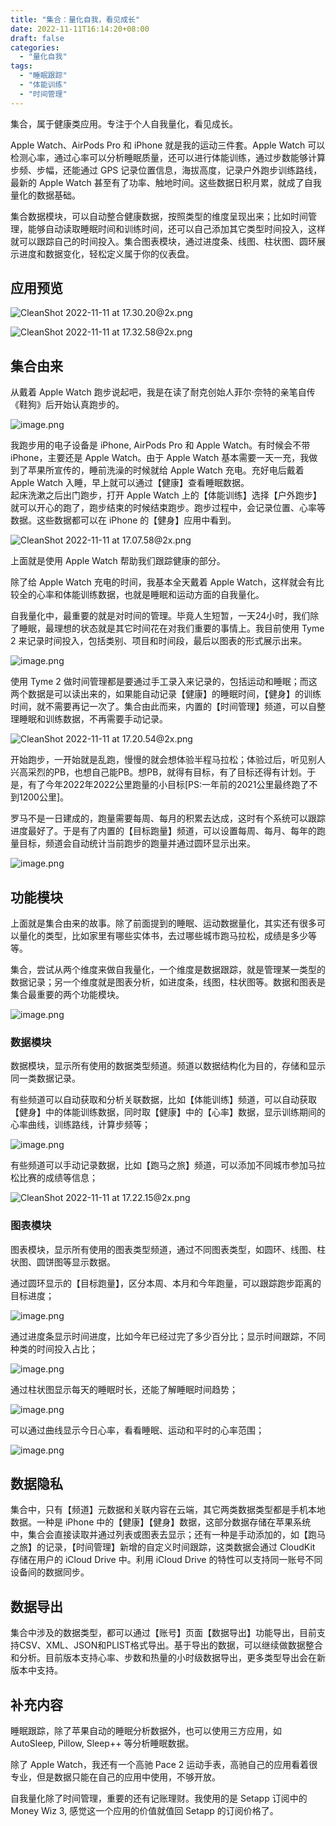 ```yaml
---
title: "集合：量化自我，看见成长"
date: 2022-11-11T16:14:20+08:00
draft: false
categories:
  - "量化自我"
tags:
  - "睡眠跟踪"
  - "体能训练"
  - "时间管理"
---
```


集合，属于健康类应用。专注于个人自我量化，看见成长。

Apple Watch、AirPods Pro 和 iPhone 就是我的运动三件套。Apple Watch 可以检测心率，通过心率可以分析睡眠质量，还可以进行体能训练，通过步数能够计算步频、步幅，还能通过 GPS 记录位置信息，海拔高度，记录户外跑步训练路线，最新的 Apple Watch 甚至有了功率、触地时间。这些数据日积月累，就成了自我量化的数据基础。

集合数据模块，可以自动整合健康数据，按照类型的维度呈现出来；比如时间管理，能够自动读取睡眠时间和训练时间，还可以自己添加其它类型时间投入，这样就可以跟踪自己的时间投入。集合图表模块，通过进度条、线图、柱状图、圆环展示进度和数据变化，轻松定义属于你的仪表盘。

## 应用预览

![CleanShot 2022-11-11 at 17.30.20@2x.png](https://cdn.nlark.com/yuque/0/2022/png/177619/1668159035613-5af4bd20-26db-4cfa-9130-cc86d8b25afc.png#averageHue=%23d7d6c0&clientId=u0d5334ff-ea90-4&crop=0&crop=0&crop=1&crop=1&from=paste&height=569&id=u20b1f360&margin=%5Bobject%20Object%5D&name=CleanShot%202022-11-11%20at%2017.30.20%402x.png&originHeight=1138&originWidth=1712&originalType=binary&ratio=1&rotation=0&showTitle=false&size=1163684&status=done&style=none&taskId=ue4ff8665-e4c2-4b64-9bc6-af4bb9e249f&title=&width=856)

![CleanShot 2022-11-11 at 17.32.58@2x.png](https://cdn.nlark.com/yuque/0/2022/png/177619/1668159199222-331fe4c9-4416-42da-be7e-cb5bcd17015c.png#averageHue=%230c7c5a&clientId=u0d5334ff-ea90-4&crop=0&crop=0&crop=1&crop=1&from=paste&height=565&id=ub87ee8aa&margin=%5Bobject%20Object%5D&name=CleanShot%202022-11-11%20at%2017.32.58%402x.png&originHeight=1130&originWidth=1620&originalType=binary&ratio=1&rotation=0&showTitle=false&size=695711&status=done&style=none&taskId=u681cb0d1-3213-4b8e-a9a0-42f44439580&title=&width=810)

## 集合由来

从戴着 Apple Watch 跑步说起吧，我是在读了耐克创始人菲尔·奈特的亲笔自传《鞋狗》后开始认真跑步的。

![image.png](https://cdn.nlark.com/yuque/0/2022/png/177619/1668157455040-1d6037ae-493a-4320-b1a6-2ddb020edeac.png#averageHue=%23d4c2a5&clientId=u10c3f043-b3fa-4&crop=0&crop=0&crop=1&crop=1&from=paste&height=330&id=ue8a40b7f&margin=%5Bobject%20Object%5D&name=image.png&originHeight=660&originWidth=1408&originalType=binary&ratio=1&rotation=0&showTitle=false&size=416225&status=done&style=none&taskId=u876654e9-33c7-4848-a385-25ccbc1312b&title=&width=704)

我跑步用的电子设备是 iPhone, AirPods Pro 和 Apple Watch。有时候会不带 iPhone，主要还是 Apple Watch。由于 Apple Watch 基本需要一天一充，我做到了苹果所宣传的，睡前洗澡的时候就给 Apple Watch 充电。充好电后戴着 Apple Watch 入睡，早上就可以通过【健康】查看睡眠数据。<br />起床洗漱之后出门跑步，打开 Apple Watch 上的【体能训练】选择【户外跑步】就可以开心的跑了，跑步结束的时候结束跑步。跑步过程中，会记录位置、心率等数据。这些数据都可以在 iPhone 的【健身】应用中看到。

![CleanShot 2022-11-11 at 17.07.58@2x.png](https://cdn.nlark.com/yuque/0/2022/png/177619/1668157698941-8430ffdf-32aa-4ee3-a7a7-499fd9a37a67.png#averageHue=%2366864d&clientId=u10c3f043-b3fa-4&crop=0&crop=0&crop=1&crop=1&from=paste&height=269&id=udb350266&margin=%5Bobject%20Object%5D&name=CleanShot%202022-11-11%20at%2017.07.58%402x.png&originHeight=538&originWidth=906&originalType=binary&ratio=1&rotation=0&showTitle=false&size=396528&status=done&style=none&taskId=ud616494d-490a-4e65-b598-2dfb229de70&title=&width=453)

上面就是使用 Apple Watch 帮助我们跟踪健康的部分。

除了给 Apple Watch 充电的时间，我基本全天戴着 Apple Watch，这样就会有比较全的心率和体能训练数据，也就是睡眠和运动方面的自我量化。

自我量化中，最重要的就是对时间的管理。毕竟人生短暂，一天24小时，我们除了睡眠，最理想的状态就是其它时间花在对我们重要的事情上。我目前使用 Tyme 2 来记录时间投入，包括类别、项目和时间段，最后以图表的形式展示出来。

![image.png](https://cdn.nlark.com/yuque/0/2022/png/177619/1668157737532-b69c8ece-5a81-46fd-95ee-7f37c45071ee.png#averageHue=%23797b48&clientId=u10c3f043-b3fa-4&crop=0&crop=0&crop=1&crop=1&from=paste&height=635&id=u06dd88b5&margin=%5Bobject%20Object%5D&name=image.png&originHeight=1270&originWidth=1702&originalType=binary&ratio=1&rotation=0&showTitle=false&size=693046&status=done&style=none&taskId=ue5b16a07-7c22-466d-a760-332e05e74ef&title=&width=851)

使用 Tyme 2 做时间管理都是要通过手工录入来记录的，包括运动和睡眠；而这两个数据是可以读出来的，如果能自动记录【健康】的睡眠时间，【健身】的训练时间，就不需要再记一次了。集合由此而来，内置的【时间管理】频道，可以自整理睡眠和训练数据，不再需要手动记录。

![CleanShot 2022-11-11 at 17.20.54@2x.png](https://cdn.nlark.com/yuque/0/2022/png/177619/1668158474105-9ec26f3c-07b8-4cdb-9174-214c508fe84f.png#averageHue=%23c1c2c2&clientId=udc968c19-fd92-4&crop=0&crop=0&crop=1&crop=1&from=paste&height=397&id=uaa7dfb29&margin=%5Bobject%20Object%5D&name=CleanShot%202022-11-11%20at%2017.20.54%402x.png&originHeight=794&originWidth=930&originalType=binary&ratio=1&rotation=0&showTitle=false&size=140404&status=done&style=none&taskId=u706bfef2-e24a-4228-81e1-6173e129f13&title=&width=465)

开始跑步，一开始就是乱跑，慢慢的就会想体验半程马拉松；体验过后，听见别人兴高采烈的PB，也想自己能PB。想PB，就得有目标，有了目标还得有计划。于是，有了今年2022年2022公里跑量的小目标[PS:一年前的2021公里最终跑了不到1200公里]。

罗马不是一日建成的，跑量需要每周、每月的积累去达成，这时有个系统可以跟踪进度最好了。于是有了内置的【目标跑量】频道，可以设置每周、每月、每年的跑量目标，频道会自动统计当前跑步的跑量并通过圆环显示出来。

![image.png](https://cdn.nlark.com/yuque/0/2022/png/177619/1668158345926-9f756ebd-6047-43c0-8085-27fff26195e1.png#averageHue=%23f1f3f2&clientId=udc968c19-fd92-4&crop=0&crop=0&crop=1&crop=1&from=paste&height=266&id=u6f124c23&margin=%5Bobject%20Object%5D&name=image.png&originHeight=532&originWidth=986&originalType=binary&ratio=1&rotation=0&showTitle=false&size=241899&status=done&style=none&taskId=u98ed17f1-3d6b-4179-aa1d-d8a395b39aa&title=&width=493)

## 功能模块

上面就是集合由来的故事。除了前面提到的睡眠、运动数据量化，其实还有很多可以量化的类型，比如家里有哪些实体书，去过哪些城市跑马拉松，成绩是多少等等。

集合，尝试从两个维度来做自我量化，一个维度是数据跟踪，就是管理某一类型的数据记录；另一个维度就是图表分析，如进度条，线图，柱状图等。数据和图表是集合最重要的两个功能模块。

![image.png](https://cdn.nlark.com/yuque/0/2022/png/177619/1668157821630-babd87de-f040-4894-a56c-3507311ab1ff.png#averageHue=%23e9efef&clientId=u10c3f043-b3fa-4&crop=0&crop=0&crop=1&crop=1&from=paste&height=919&id=u12e08f04&margin=%5Bobject%20Object%5D&name=image.png&originHeight=1838&originWidth=1710&originalType=binary&ratio=1&rotation=0&showTitle=false&size=696137&status=done&style=none&taskId=u805717d1-4738-4254-a866-c62ee60f88e&title=&width=855)

### 数据模块

数据模块，显示所有使用的数据类型频道。频道以数据结构化为目的，存储和显示同一类数据记录。

有些频道可以自动获取和分析关联数据，比如【体能训练】频道，可以自动获取【健身】中的体能训练数据，同时取【健康】中的【心率】数据，显示训练期间的心率曲线，训练路线，计算步频等；

![image.png](https://cdn.nlark.com/yuque/0/2022/png/177619/1668157882840-a4e41020-aeaf-4c05-aa39-53b8cc603351.png#averageHue=%23d0eabb&clientId=u10c3f043-b3fa-4&crop=0&crop=0&crop=1&crop=1&from=paste&height=883&id=ubcc704fb&margin=%5Bobject%20Object%5D&name=image.png&originHeight=1766&originWidth=1706&originalType=binary&ratio=1&rotation=0&showTitle=false&size=1540621&status=done&style=none&taskId=uef8911d6-19ef-480f-a34b-40b2c48df77&title=&width=853)

有些频道可以手动记录数据，比如【跑马之旅】频道，可以添加不同城市参加马拉松比赛的成绩等信息；

![CleanShot 2022-11-11 at 17.22.15@2x.png](https://cdn.nlark.com/yuque/0/2022/png/177619/1668158561230-713763d8-ff12-45a9-be71-b1c5069e2e27.png#averageHue=%23e1bbc6&clientId=udc968c19-fd92-4&crop=0&crop=0&crop=1&crop=1&from=paste&height=676&id=udd19006c&margin=%5Bobject%20Object%5D&name=CleanShot%202022-11-11%20at%2017.22.15%402x.png&originHeight=1352&originWidth=1170&originalType=binary&ratio=1&rotation=0&showTitle=false&size=173642&status=done&style=none&taskId=u5a10fa83-dbfa-4625-968d-0dbd5681a10&title=&width=585)

### 图表模块

图表模块，显示所有使用的图表类型频道，通过不同图表类型，如圆环、线图、柱状图、圆饼图等显示数据。

通过圆环显示的【目标跑量】，区分本周、本月和今年跑量，可以跟踪跑步距离的目标进度；

![image.png](https://cdn.nlark.com/yuque/0/2022/png/177619/1668158619131-cd046500-abc5-4a4a-84cc-a365e95e1f04.png#averageHue=%23eeeff0&clientId=udc968c19-fd92-4&crop=0&crop=0&crop=1&crop=1&from=paste&height=308&id=u21039e0d&margin=%5Bobject%20Object%5D&name=image.png&originHeight=616&originWidth=1492&originalType=binary&ratio=1&rotation=0&showTitle=false&size=426389&status=done&style=none&taskId=u1272817c-1c1c-45d0-9453-3bbca9689bc&title=&width=746)

通过进度条显示时间进度，比如今年已经过完了多少百分比；显示时间跟踪，不同种类的时间投入占比；

![image.png](https://cdn.nlark.com/yuque/0/2022/png/177619/1668158030694-7cfc6248-8680-430e-a894-f2a9650ba0bf.png#averageHue=%23deedf0&clientId=u10c3f043-b3fa-4&crop=0&crop=0&crop=1&crop=1&from=paste&height=314&id=u434d5a60&margin=%5Bobject%20Object%5D&name=image.png&originHeight=628&originWidth=986&originalType=binary&ratio=1&rotation=0&showTitle=false&size=235253&status=done&style=none&taskId=ud6e5b01b-e2b1-4728-8937-a81f518770d&title=&width=493)

通过柱状图显示每天的睡眠时长，还能了解睡眠时间趋势；

![image.png](https://cdn.nlark.com/yuque/0/2022/png/177619/1668158061935-b77af272-2e86-4821-80d8-1def1942966c.png#averageHue=%23f0f2f1&clientId=u10c3f043-b3fa-4&crop=0&crop=0&crop=1&crop=1&from=paste&height=308&id=u9e383cda&margin=%5Bobject%20Object%5D&name=image.png&originHeight=616&originWidth=986&originalType=binary&ratio=1&rotation=0&showTitle=false&size=224840&status=done&style=none&taskId=u1198cfb9-cf87-4d34-abda-e25d55cab27&title=&width=493)

可以通过曲线显示今日心率，看看睡眠、运动和平时的心率范围；

![image.png](https://cdn.nlark.com/yuque/0/2022/png/177619/1668158071764-a7ddb1f7-b4d3-4329-b9e3-942a5992352e.png#averageHue=%23f0f2f0&clientId=u10c3f043-b3fa-4&crop=0&crop=0&crop=1&crop=1&from=paste&height=311&id=u695d45cb&margin=%5Bobject%20Object%5D&name=image.png&originHeight=622&originWidth=986&originalType=binary&ratio=1&rotation=0&showTitle=false&size=243053&status=done&style=none&taskId=u7d8ac428-71d8-49ed-9f70-85e72b40b76&title=&width=493)

## 数据隐私

集合中，只有【频道】元数据和关联内容在云端，其它两类数据类型都是手机本地数据。一种是 iPhone 中的【健康】【健身】数据，这部分数据存储在苹果系统中，集合会直接读取并通过列表或图表去显示；还有一种是手动添加的，如【跑马之旅】的记录，【时间管理】新增的自定义时间跟踪，这类数据会通过 CloudKit 存储在用户的 iCloud Drive 中。利用 iCloud Drive 的特性可以支持同一账号不同设备间的数据同步。

## 数据导出

集合中涉及的数据类型，都可以通过【账号】页面【数据导出】功能导出，目前支持CSV、XML、JSON和PLIST格式导出。基于导出的数据，可以继续做数据整合和分析。目前版本支持心率、步数和热量的小时级数据导出，更多类型导出会在新版本中支持。

## 补充内容

睡眠跟踪，除了苹果自动的睡眠分析数据外，也可以使用三方应用，如 AutoSleep, Pillow, Sleep++ 等分析睡眠数据。

除了 Apple Watch，我还有一个高驰 Pace 2 运动手表，高驰自己的应用看着很专业，但是数据只能在自己的应用中使用，不够开放。

自我量化除了时间管理，重要的还有记账理财。我使用的是 Setapp 订阅中的 Money Wiz 3, 感觉这一个应用的价值就值回 Setapp 的订阅价格了。
